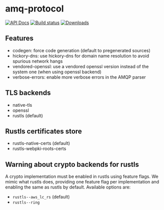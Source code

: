 # amq-protocol

[![API Docs](https://docs.rs/amq-protocol/badge.svg)](https://docs.rs/amq-protocol)
[![Build status](https://github.com/amqp-rs/amq-protocol/workflows/Build%20and%20test/badge.svg)](https://github.com/amqp-rs/amq-protocol/actions)
[![Downloads](https://img.shields.io/crates/d/amq-protocol.svg)](https://crates.io/crates/amq-protocol)

## Features

- codegen: force code generation (default to pregenerated sources)
- hickory-dns: use hickory-dns for domain name resolution to avoid spurious network hangs
- vendored-openssl: use a vendored openssl version instead of the system one (when using openssl backend)
- verbose-errors: enable more verbose errors in the AMQP parser

## TLS backends

- native-tls
- openssl
- rustls (default)

## Rustls certificates store

- rustls-native-certs (default)
- rustls-webpki-roots-certs

## Warning about crypto backends for rustls

A crypto implementation must be enabled in rustls using feature flags.
We mimic what rustls does, providing one feature flag per implementation and enabling the same as rustls by default.
Available options are:
- `rustls--aws_lc_rs` (default)
- `rustls--ring`

